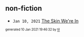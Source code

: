 ## non-fiction


* <code>Jan 10, 2021</code> [The Skin We're In](2021-01-10T16-54-31-the-skin-we're-in.md)

<sup><sub>generated 10 Jan 2021 19:46:32 by <a href='https://github.com/senorprogrammer/til'>til</a></sub></sup>
